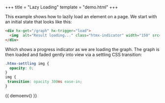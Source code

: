 +++
title = "Lazy Loading"
template = "demo.html"
+++

This example shows how to lazily load an element on a page.  We start with an initial
state that looks like this:

```html
<div hx-get="/graph" hx-trigger="load">
  <img  alt="Result loading..." class="htmx-indicator" width="150" src="/img/bars.svg"/>
</div>
```

Which shows a progress indicator as we are loading the graph.  The graph is then
loaded and faded gently into view via a settling CSS transition:

```css
.htmx-settling img {
  opacity: 0;
}
img {
 transition: opacity 300ms ease-in;
}
```

<style>
.htmx-settling img {
  opacity: 0;
}
img {
 transition: opacity 300ms ease-in;
}
</style>

{{ demoenv() }}

<script>
    server.autoRespondAfter = 2000; // longer response for more drama

    //=========================================================================
    // Fake Server Side Code
    //=========================================================================

    // routes
    init("/demo", function(request, params){
      return lazyTemplate();
    });

    onGet("/graph", function(request, params){
      return "<img alt='Tokyo Climate' src='/img/tokyo.png'>";
    });

    // templates
    function lazyTemplate(page) {
      return `<div hx-get="/graph" hx-trigger="load">
  <img  alt="Result loading..." class="htmx-indicator" width="150" src="/img/bars.svg"/>
</div>`;
    }
</script>
